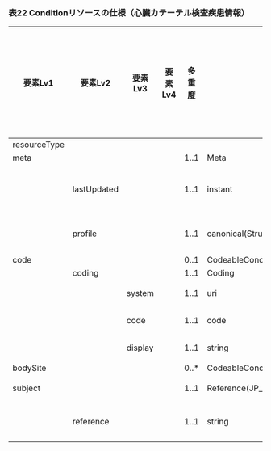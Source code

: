 ### 表22 Conditionリソースの仕様（心臓カテーテル検査疾患情報）

| 要素Lv1 | 要素Lv2 | 要素Lv3 | 要素Lv4 | 多重度 | 型 | 値 | 心カテレポートCDAとのマッピング | 説明 |
|---|---|---|---|---|---|---|---|---|
| resourceType |  |  |  |  |  | ”Condition" |  |  |
| meta |  |  |  | 1..1 | Meta |  |  |  |
|  | lastUpdated |  |  | 1..1 | instant | "2023-12-25T20:21:32+09:00" |  | 最終更新日時。YYYY-MM-DDThh:mm:ss.sss+zz:zz。値は例示。 |
|  | profile |  |  | 1..1 | canonical(StructureDefinition) | "http://jpfhir.jp/fhir/SEAMAT/StructureDefinition/<BR>JP_Condition_CCS" |  | 本リソースのプロファイルを識別するURLを指定する。値は固定。 |
| code |  |  |  | 0..1 | CodeableConcept |  |  |  |
|  | coding |  |  | 1..1 | Coding |  |  |  |
|  |  | system |  | 1..1 | uri | "http://loinc.org" |  | LOINCコードを意味する固定値。 |
|  |  | code |  | 1..1 | code | "76642-8" |  | PCI処置を表すLOINCコード。値は固定。 |
|  |  | display |  | 1..1 | string | "Percutaneous coronary intervention study" |  | PCI処置のLOINCコードに対する名称。値は固定。 |
| bodySite |  |  |  | 0..* | CodeableConcept |  |  |  |
| subject |  |  |  | 1..1 | Reference(JP_Patient_SEAMAT) |  |  | 患者情報を表すPatientリソースへの参照。 |
|  | reference |  |  | 1..1 | string | "urn:uuid:77fbc1a7-8e7e-494c-9763-6545a73afcc4" |  | PatientリソースのfullUrl要素に指定されるUUIDを指定。値は例示。 |
